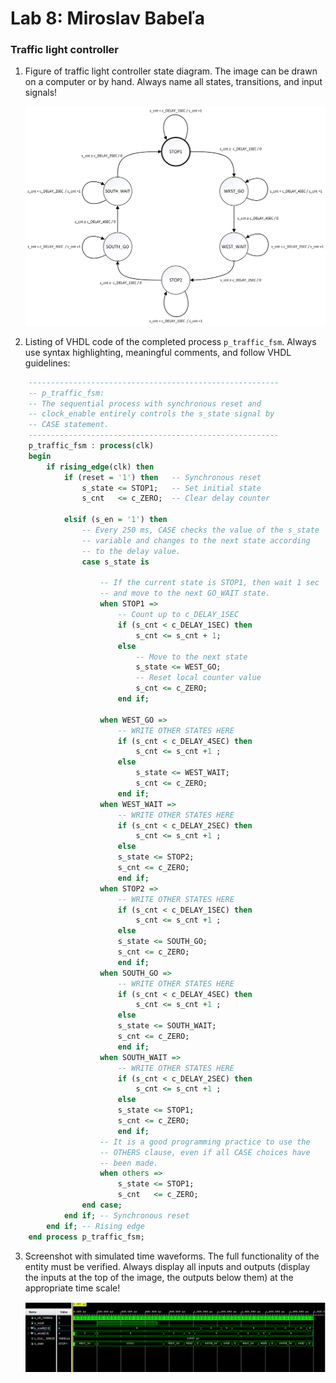 # Lab 8: Miroslav Babeľa

### Traffic light controller

1. Figure of traffic light controller state diagram. The image can be drawn on a computer or by hand. Always name all states, transitions, and input signals!

   ![your figure](FSM.png)

2. Listing of VHDL code of the completed process `p_traffic_fsm`. Always use syntax highlighting, meaningful comments, and follow VHDL guidelines:

```vhdl
    --------------------------------------------------------
    -- p_traffic_fsm:
    -- The sequential process with synchronous reset and 
    -- clock_enable entirely controls the s_state signal by 
    -- CASE statement.
    --------------------------------------------------------
    p_traffic_fsm : process(clk)
    begin
        if rising_edge(clk) then
            if (reset = '1') then   -- Synchronous reset
                s_state <= STOP1;   -- Set initial state
                s_cnt   <= c_ZERO;  -- Clear delay counter

            elsif (s_en = '1') then
                -- Every 250 ms, CASE checks the value of the s_state 
                -- variable and changes to the next state according 
                -- to the delay value.
                case s_state is

                    -- If the current state is STOP1, then wait 1 sec
                    -- and move to the next GO_WAIT state.
                    when STOP1 =>
                        -- Count up to c_DELAY_1SEC
                        if (s_cnt < c_DELAY_1SEC) then
                            s_cnt <= s_cnt + 1;
                        else
                            -- Move to the next state
                            s_state <= WEST_GO;
                            -- Reset local counter value
                            s_cnt <= c_ZERO;
                        end if;

                    when WEST_GO =>
                        -- WRITE OTHER STATES HERE
                        if (s_cnt < c_DELAY_4SEC) then
                            s_cnt <= s_cnt +1 ;
                        else
                            s_state <= WEST_WAIT;
                            s_cnt <= c_ZERO;
                        end if;
                    when WEST_WAIT =>
                        -- WRITE OTHER STATES HERE
                        if (s_cnt < c_DELAY_2SEC) then
                            s_cnt <= s_cnt +1 ;
                        else
                        s_state <= STOP2;
                        s_cnt <= c_ZERO;
                        end if;
                    when STOP2 =>
                        -- WRITE OTHER STATES HERE
                        if (s_cnt < c_DELAY_1SEC) then
                            s_cnt <= s_cnt +1 ;
                        else
                        s_state <= SOUTH_GO;
                        s_cnt <= c_ZERO;
                        end if;
                    when SOUTH_GO =>
                        -- WRITE OTHER STATES HERE
                        if (s_cnt < c_DELAY_4SEC) then
                            s_cnt <= s_cnt +1 ;
                        else
                        s_state <= SOUTH_WAIT;
                        s_cnt <= c_ZERO;
                        end if;
                    when SOUTH_WAIT =>
                        -- WRITE OTHER STATES HERE
                        if (s_cnt < c_DELAY_2SEC) then
                            s_cnt <= s_cnt +1 ;
                        else
                        s_state <= STOP1;
                        s_cnt <= c_ZERO;
                        end if;
                    -- It is a good programming practice to use the 
                    -- OTHERS clause, even if all CASE choices have 
                    -- been made.
                    when others =>
                        s_state <= STOP1;
                        s_cnt   <= c_ZERO;
                end case;
            end if; -- Synchronous reset
        end if; -- Rising edge
    end process p_traffic_fsm;
```

3. Screenshot with simulated time waveforms. The full functionality of the entity must be verified. Always display all inputs and outputs (display the inputs at the top of the image, the outputs below them) at the appropriate time scale!

   ![your figure](tlc.png)